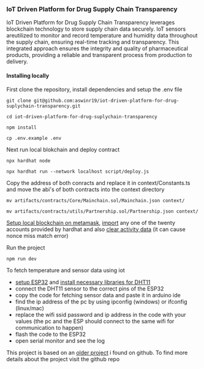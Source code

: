 ### IoT Driven Platform for Drug Supply Chain Transparency

IoT Driven Platform for Drug Supply Chain Transparency leverages blockchain technology to store supply chain data securely. IoT sensors areutilized to monitor and record temperature and humidity data throughout the supply chain, ensuring real-time tracking and transparency. This integrated approach ensures the integrity and quality of pharmaceutical products, providing a reliable and transparent process from production to delivery.

#### Installing locally

First clone the repository, install dependencies and setup the .env file

```
git clone git@github.com:aswinr19/iot-driven-platform-for-drug-suplychain-transparency.git

cd iot-driven-platform-for-drug-suplychain-transparency

npm install

cp .env.example .env
```

Next run local blokchain and deploy contract

```
npx hardhat node

npx hardhat run --network localhost script/deploy.js
```

Copy the address of both conracts and replace it in context/Constants.ts and move the abi's of both contracts into the context directory

```
mv artifacts/contracts/Core/Mainchain.sol/Mainchain.json context/

mv artifacts/contracts/utils/Partnership.sol/Partnership.json context/
```

[Setup local blockchain on metamask](https://docs.metamask.io/wallet/how-to/run-devnet), [import](https://support.metamask.io/managing-my-wallet/accounts-and-addresses/how-to-import-an-account/#importing-using-a-private-key) any one of the twenty accounts provided by hardhat and also [clear activity data](https://support.metamask.io/managing-my-wallet/resetting-deleting-and-restoring/how-to-clear-your-account-activity-reset-account) (it can cause nonce miss match error)

Run the project

```
npm run dev
```

To fetch temperature and sensor data using iot

-   [setup ESP32](https://randomnerdtutorials.com/installing-esp32-arduino-ide-2-0) and [install necessary libraries for DHT11](https://randomnerdtutorials.com/esp32-dht11-dht22-temperature-humidity-sensor-arduino-ide)
-   connect the DHT11 sensor to the correct pins of the ESP32
-   copy the code for fetching sensor data and paste it in arduino ide
-   find the ip address of the pc by using ipconfig (windows) or ifconfig (linux/mac)
-   replace the wifi ssid password and ip address in the code with your values (the pc and the ESP should connect to the same wifi for communication to happen)
-   flash the code to the ESP32
-   open serial monitor and see the log

This project is based on an [older project](https://github.com/khalidfsh/drug-supply-chain) i found on github. To find more details about the project visit the github repo
